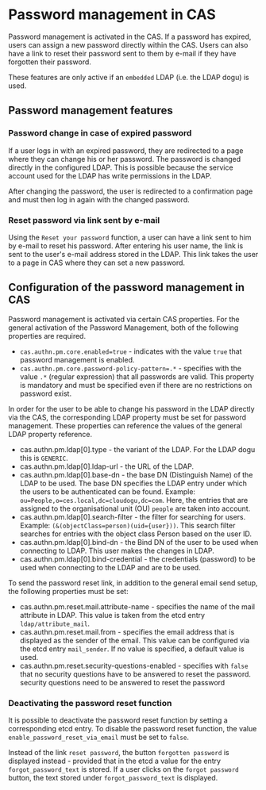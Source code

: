 # Password management in CAS

Password management is activated in the CAS. If a password has expired, users can assign a new password directly within
the CAS. Users can also have a link to reset their password sent to them by e-mail if they have forgotten their
password.

These features are only active if an `embedded` LDAP (i.e. the LDAP dogu) is used.

## Password management features

### Password change in case of expired password

If a user logs in with an expired password, they are redirected to a page where they can change his or her password. The
password is changed directly in the configured LDAP. This is possible because the service account used for the LDAP has
write permissions in the LDAP.

After changing the password, the user is redirected to a confirmation page and must then log in again with the changed
password.

### Reset password via link sent by e-mail

Using the `Reset your password` function, a user can have a link sent to him by e-mail to reset his password. After
entering his user name, the link is sent to the user's e-mail address stored in the LDAP. This link takes the user to a
page in CAS where they can set a new password.

## Configuration of the password management in CAS

Password management is activated via certain CAS properties. For the general activation of the Password Management, both
of the following properties are required.

* `cas.authn.pm.core.enabled=true` - indicates with the value `true` that password management is enabled.
* `cas.authn.pm.core.password-policy-pattern=.*` - specifies with the value `.*` (regular expression) that all passwords
  are valid. This property is mandatory and must be specified even if there are no restrictions on password exist.

In order for the user to be able to change his password in the LDAP directly via the CAS, the corresponding LDAP
property must be set for password management. These properties can reference the values of the general LDAP property
reference.

* cas.authn.pm.ldap[0].type - the variant of the LDAP. For the LDAP dogu this is `GENERIC`.
* cas.authn.pm.ldap[0].ldap-url - the URL of the LDAP.
* cas.authn.pm.ldap[0].base-dn - the base DN (Distinguish Name) of the LDAP to be used. The base DN specifies the LDAP
  entry under which the users to be authenticated can be found. Example: `ou=People,o=ces.local,dc=cloudogu,dc=com`.
  Here, the entries that are assigned to the organisational unit (OU) `people` are taken into account.
* cas.authn.pm.ldap[0].search-filter - the filter for searching for users.
  Example: `(&(objectClass=person)(uid={user}))`. This search filter searches for entries with the object class Person
  based on the user ID.
* cas.authn.pm.ldap[0].bind-dn - the Bind DN of the user to be used when connecting to LDAP. This user makes the changes
  in LDAP.
* cas.authn.pm.ldap[0].bind-credential - the credentials (password) to be used when connecting to the LDAP and are to be
  used.

To send the password reset link, in addition to the general email send setup, the following properties must be set:

* cas.authn.pm.reset.mail.attribute-name - specifies the name of the mail attribute in LDAP. This value is taken from
  the etcd entry `ldap/attribute_mail`.
* cas.authn.pm.reset.mail.from - specifies the email address that is displayed as the sender of the email. This value
  can be configured via the etcd entry `mail_sender`. If no value is specified, a default value is used.
* cas.authn.pm.reset.security-questions-enabled - specifies with `false` that no security questions have to be answered
  to reset the password. security questions need to be answered to reset the password

### Deactivating the password reset function

It is possible to deactivate the password reset function by setting a corresponding etcd entry. To disable the password
reset function, the value `enable_password_reset_via_email` must be set to `false`.

Instead of the link `reset password`, the button `forgotten password` is displayed instead - provided that in the etcd a
value for the entry `forgot_password_text` is stored. If a user clicks on the `forgot password` button, the text stored
under `forgot_password_text` is displayed.